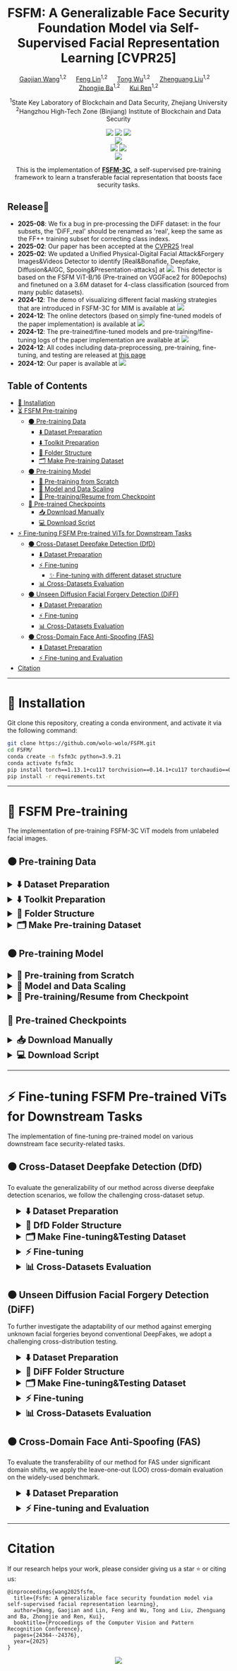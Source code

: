 <div align="center">

# FSFM: A Generalizable Face Security Foundation Model via Self-Supervised Facial Representation Learning [CVPR25]


[Gaojian Wang](https://scholar.google.com/citations?user=tpP4cFQAAAAJ&hl=zh-CN&oi=ao)<sup>1,2</sup> &emsp; [Feng Lin](https://flin.group/)<sup>1,2</sup> &emsp; [Tong Wu](https://github.com/Coco-T-T?tab=repositories)<sup>1,2</sup> &emsp;
[Zhenguang Liu](https://scholar.google.com/citations?user=OP2ySB8AAAAJ&hl=zh-CN&oi=ao)<sup>1,2</sup> &emsp; [Zhongjie Ba](https://scholar.google.com/citations?user=dO2kc6kAAAAJ&hl=zh-CN&oi=ao)<sup>1,2</sup> &emsp; [Kui Ren](https://scholar.google.com/citations?user=uuQA_rcAAAAJ&hl=zh-CN&oi=sra)<sup>1,2</sup>  


<sup>1</sup>State Key Laboratory of Blockchain and Data Security, Zhejiang University <br>
<sup>2</sup>Hangzhou High-Tech Zone (Binjiang) Institute of Blockchain and Data Security
</div>

<div align="center">
<a href='https://fsfm-3c.github.io/'><img src='https://img.shields.io/badge/Project-Page-blue'></a>
<a href='https://arxiv.org/abs/2412.12032'><img src='https://img.shields.io/badge/Paper-arXiv-red'></a>
<a href="./LICENSE"> <img src="https://img.shields.io/badge/license-CC%20BY--NC%204.0-97ca00?style=flat-square"> </a> 
</div>
<div align="center">
<a href='https://huggingface.co/Wolowolo/fsfm-3c'><img src='https://img.shields.io/badge/%F0%9F%A4%97%20Hugging%20Face-FSFM_3C Model-brown'></a>
</div>
<div align="center">
<a href='https://huggingface.co/spaces/Wolowolo/FSFM-3C_facial_masking_for_MIM'><img src='https://img.shields.io/badge/%F0%9F%A4%97%20Hugging%20Face-Facial_Masking-orange'></a>
<a href='https://huggingface.co/spaces/Wolowolo/FSFM-deepfake_diffusion_spoof_face_detection'><img src='https://img.shields.io/badge/%F0%9F%A4%97%20Hugging%20Face-Deepfake/AIGC/Spoof Face Detection-orange'></a>
</div>

<div align="center">
<img src='./assets/teaser.gif'>

This is the implementation of **[FSFM-3C](https://fsfm-3c.github.io/)**, a self-supervised pre-training framework to learn a transferable facial representation that boosts face security tasks.
</div>


## Release🎉 
*  **2025-08**: We fix a bug in pre-processing the DiFF dataset: in the four subsets, the 'DiFF_real' should be renamed as 'real', keep the same as the FF++ training subset for correcting class indexs.
*  **2025-02**: Our paper has been accepted at the [CVPR25](https://cvpr.thecvf.com/Conferences/2025/AcceptedPapers) !real
*  **2025-02**:  We updated a Unified Physical-Digital Facial Attack&Forgery Images&Videos Detector to identify [Real&Bonafide, Deepfake, Diffusion&AIGC, Spooing&Presentation-attacks] at <a href='https://huggingface.co/spaces/Wolowolo/FSFM-deepfake_diffusion_spoof_face_detection'><img src='https://img.shields.io/badge/%F0%9F%A4%97%20Hugging%20Face-Deepfake/AIGC/Spoof Face Detection-orange'></a>. This detector is based on the FSFM ViT-B/16 (Pre-trained on VGGFace2 for 800epochs) and finetuned on a 3.6M dataset for 4-class classification (sourced from many public datasets).
*  **2024-12**: The demo of visualizing different facial masking strategies that are introduced in FSFM-3C for MIM is available at <a href='https://huggingface.co/spaces/Wolowolo/FSFM-3C_facial_masking_for_MIM'><img src='https://img.shields.io/badge/%F0%9F%A4%97%20Hugging%20Face-Facial_Masking-orange'></a>
*  **2024-12**: The online detectors (based on simply fine-tuned models of the paper implementation) is available at <a href='https://huggingface.co/spaces/Wolowolo/FSFM-deepfake_diffusion_spoof_face_detection'><img src='https://img.shields.io/badge/%F0%9F%A4%97%20Hugging%20Face-Deepfake/AIGC/Spoof Face Detection-orange'></a>
*  **2024-12**: The pre-trained/fine-tuned models and pre-training/fine-tuning logs of the paper implementation are available at <a href='https://huggingface.co/Wolowolo/fsfm-3c'><img src='https://img.shields.io/badge/%F0%9F%A4%97%20Hugging%20Face-FSFM_3C Model-brown'></a>
*  **2024-12**: All codes including data-preprocessing, pre-training, fine-tuning, and testing are released at [this page](https://github.com/wolo-wolo/FSFM)
*  **2024-12**: Our paper is available at <a href='https://arxiv.org/abs/2412.12032'><img src='https://img.shields.io/badge/Paper-arXiv-red'></a>

## Table of Contents
  - [🔧 Installation](#installation)
  - [⏳ FSFM Pre-training](#fsfm-pretraining)
    - [⚫ Pre-training Data](#pre-training-data)
      - [⬇️ Dataset Preparation](#pt-dataset-preparation)
      - [⬇️ Toolkit Preparation](#toolkit-preparation)
      - [📁 Folder Structure](#folder-structure)
      - [🗂️ Make Pre-training Dataset](#make-pre-training-dataset)
    - [⚫ Pre-training Model](#pre-training-model)
      - [🔄 Pre-training from Scratch](#pre-training-from-scratch)
      - [🚀 Model and Data Scaling](#model-and-data-scaling)
      - [💾 Pre-training/Resume from Checkpoint](#resume-for-pretraining)
    - [🤗 Pre-trained Checkpoints](#pre-trained-model)
      - [📥 Download Manually](#download-manually)
      - [💻 Download Script](#download-script)
  - [⚡ Fine-tuning FSFM Pre-trained ViTs for Downstream Tasks](#fsfm-finetuning)
    - [⚫ Cross-Dataset Deepfake Detection (DfD)](#dfd)
      - [⬇️ Dataset Preparation](#dfd-dataset-preparation)
      - [⚡ Fine-tuning](#dfd-finetuning)
        - [✨ Fine-tuning with different dataset structure](#finetuning-different-dataset) 
      - [📊 Cross-Datasets Evaluation](#dfd-testing)
    - [⚫ Unseen Diffusion Facial Forgery Detection (DiFF)](#diff)
      - [⬇️ Dataset Preparation](#diff-dataset-preparation)
      - [⚡ Fine-tuning](#diff-finetuning)
      - [📊 Cross-Datasets Evaluation](#diff-testing)
    - [⚫ Cross-Domain Face Anti-Spoofing (FAS)](#fas)
      - [⬇️ Dataset Preparation](#fas-dataset-preparation)
      - [⚡ Fine-tuning and Evaluation](#fas-finetuning)
  - [Citation](#citing-fsfm-3c)

---


# 🔧 Installation 
<a id="installation"></a>
Git clone this repository, creating a conda environment, and activate it via the following command: 
```bash
git clone https://github.com/wolo-wolo/FSFM.git
cd FSFM/
conda create -n fsfm3c python=3.9.21
conda activate fsfm3c
pip install torch==1.13.1+cu117 torchvision==0.14.1+cu117 torchaudio==0.13.1 --extra-index-url https://download.pytorch.org/whl/cu117 # run this first. (our exp implementation)
pip install -r requirements.txt

```

---

#  🚀 FSFM Pre-training
<a id="fsfm-pretraining"></a>
The implementation of pre-training FSFM-3C ViT models from unlabeled facial images.

<a id="download-script"></a>

## ⚫ Pre-training Data 
<a id="pre-training-data"></a>

<details>
<a id="pt-dataset-preparation"></a>
<summary style="font-size: 20px; font-weight: bold;">⬇️ Dataset Preparation</summary>

>💡 FSFM can be readily pre-trained on various facial (images or videos) datasets and their combinations without annotations, 
learning a general facial representation that transcends specific domains or tasks. Thus, it can benefit from the 
larger scale and greater diversity of unlabeled faces widely available in the open world.

For paper implementation, we have pre-trained our model on the following datasets. Download these datasets optionally and refer to [Folder Structure](#folder-structure).
- [VGGFace2](https://github.com/ox-vgg/vgg_face2) _for main experiments (raw data: images)_  
- [FaceForensics++](https://github.com/ondyari/FaceForensics) _for our ablation studies (raw data: videos)_  
- [YoutubeFace](https://www.cs.tau.ac.il/~wolf/ytfaces/) _for data scaling testing (raw data: frames)_
</details>

<details>
<a id="toolkit-preparation"></a>
<summary style="font-size: 20px; font-weight: bold;">⬇️ Toolkit Preparation</summary>

We use **DLIB** for face detection and the **FACER** toolkit for face parsing. Download the **FACER** toolkits in advance.
- [FACER](https://github.com/FacePerceiver/facer)
```bash
cd /datasets/pretrain/preprocess/tools
git clone https://github.com/FacePerceiver/facer
```
</details>

<details>
<a id="folder-structure"></a>
<summary style="font-size: 20px; font-weight: bold;">📁 Folder Structure</summary>

> You can organize the Folder structure in `/datasets/pretrain/preprocess/config/default.py`

The following is the **default Folder Structure**. The paths in each directory are described in the comments. 
```bash
datasets/
├── data/
│   ├── VGG-Face2/    # VGGFace2
│   │   ├── train/    # download data
│   │   ├── test/    # download data
│   │   └── facial_images/    # facial images (train + test) (automatic creating by pretrain/preprocess/dataset_preprocess.py)
│   │
│   ├── FaceForensics/    # FF++
│   │   ├── dataset/    # download splits
│   │   │   └── splits/
│   │   │       ├── train.json
│   │   │       ├── val.json
│   │   │       └── test.json
│   │   ├── original_sequences/    # download data 
│   │   │   └── youtube/    # real faces (we use c23 version) for pre-training
│   │   │       └── c23/
│   │   ├── manipulated_sequences/    # download data, fake faces for deepfake detection, not used in pre-training
│   │   └── facial_images_split/    # facial images (automatic creating by pretrain/preprocess/dataset_preprocess.py)
│   │
│   └── YoutubeFace/    # YoutubeFace
│       ├── frame_images_DB/    # download data 
│       └── facial_images/    # facial images (automatic creating by pretrain/preprocess/dataset_preprocess.py)
│
├── pretrain/preprocess/
│   ├── config/
│   │   ├── __init__.py
│   │   └── default.py    # define folder structure
│   ├── tools/
│   │   ├── facer/    # download FACER toolkit to here
│   │   └── util.py    # Frame and Face Extraction functions
│   ├── dataset_preprocess.py    # for face extraction from images or videos
│   └── face_parse.py    # for face parsing to make pre-training data
│
└── pretrain_datasets/    # final pre-training data (automatic creating by face_parse.py)
    ├── FaceForensics_youtube/    # FF++_o data for pre-training
    ├── YoutubeFace/    # YoutubeFace (YTF) data for pre-training
    └── VGGFace2/    # VGGFace2 (VF2) data for pre-training
```
</details>

<details>
<a id="make-pre-training-dataset"></a>
<summary style="font-size: 20px; font-weight: bold;">🗂️ Make Pre-training Dataset</summary>
  
<details style="margin-left: 20px;">
<summary style="font-size: 18px; font-weight: bold;">1) 🦱 Face Extraction</summary>
    
We use **DLIB** for face detection with a 30% addition cropping size.  Run `/datasets/pretrain/preprocess_dlib/dataset_preprocess.py` to extract faces from images or videos:
```bash
cd /datasets/pretrain/
python dataset_preprocess.py --dataset [VF2, FF++_o, YTF]
```
The facial images from each dataset:
- **VF2** : ~300W facial images, **VGGFace2**, including the full train and test subsets
- **YTF** : ~60W facial images, **YouTubeFace**, including 3,425 videos from YouTube, already broken to frames
- **FF++_o** : ~10W facial images for 128_frames per video, ~43W for all_frames per video, from the **original YouTube subset** of **FaceForensics++ (FF++) c23 (HQ)** version, 
includes 720 training and 140 validation videos
_(~10W serves for our some ablations due to limited computational resources)_ 
  > You can specific the `FF_compression` and `FF_num_frames ` in `/datasets/pretrain/preprocess/config/default.py`,
  > as an example for preprocessing facial video dataset.

</details>
  
<details style="margin-left: 20px;">
<summary style="font-size: 18px; font-weight: bold;">2) 🧑‍ Face Parsing</summary>

We use the **FACER** toolkit for face parsing.
Cropped faces are resized to 224×224, and parsing maps are saved as .npy files, enabling efficient facial masking during pre-training. 
Run `/datasets/pretrain/preprocess_dlib/face_parse.py` for processing:
```bash
python face_parse.py --dataset [FF++_o, YTF, VF2] 
# or CUDA_VISIBLE_DEVICES=0 python face_parse.py --dataset [FF++_o, YTF, VF2]
```
The resulting `/datasets/pretrain_datasets/` folder structure should finally be:
```
pretrain_datasets/                           
└── specific_dataset
   ├── images (3*224*224 .png)
   ├── parsing_maps (1*224*224 .npy)
   └── vis_parsing_maps (optional for visualization)
```
</details>
</details>

## ⚫ Pre-training Model
<a id="pre-training-model"></a>

<details>
<a id="pre-training-from-scratch"></a>
<summary style="font-size: 20px; font-weight: bold;">🔄 Pre-training from Scratch</summary>

`cd ./fsfm-3c/pretrain/` and run the script `main_pretrain.py` to pre-train the model.

```bash
CUDA_VISIBLE_DEVICES=0,1,2,3 OMP_NUM_THREADS=1 python -m torch.distributed.launch --node_rank=0 --nproc_per_node=4 main_pretrain.py \
    --batch_size 256 \
    --accum_iter 4 \
    --epochs 400 \
    --model fsfm_vit_base_patch16 \
    --input_size 224 \
    --mask_ratio 0.75 \
    --norm_pix_loss \
    --weight_sfr 0.007 \
    --weight_cl 0.1 \
    --cl_loss SimSiam \
    --weight_decay 0.05 \
    --blr 1.5e-4 \
    --warmup_epochs 40 \
    --pretrain_data_path ../../datasets/pretrain_datasets/'{VGG-Face2, YoutubeFace, FaceForensics_youtube/128_frames/c23}'  \
    --output_dir 'path to save pretrained model ckpt and logs}' # default to: /fsfm-3c/pretrain/checkpoint/$USR/experiments_pretrain/$PID$
```

- We use `--accum_iter` to maintain the effective batch size, which is 256 `batch_size` (per gpu) * 1 `nodes` * 4 (gpus per node) * 4 `accum_iter` = 4096.
- `blr` is the base learning rate. The actual `lr` is computed by the [linear scaling rule](https://arxiv.org/abs/1706.02677): `lr` = `blr` * effective batch size / 256.
- Here we use `--norm_pix_loss` as the target for better representation learning. To train a baseline model (e.g., for visualization), use pixel-based construction and turn off `--norm_pix_loss`.
- In `--output_dir`, we save the weights of online network and target network separately to `checkpoint-$epoch$.pth` (**for downstream tasks**) and `checkpoint-te-$epoch$.pth` (for resume pre-training),
and also save the weights with min pre-training loss to `checkpoint-min_pretrain_loss.pth` and `checkpoint-te-min_pretrain_loss.pth`, respectively.
</details>


<details>
<a id="model-and-data-scaling"></a>
<summary style="font-size: 20px; font-weight: bold;">🚀 Model and Data Scaling</summary>

- **Model Scaling.** To pre-train ViT-Small, ViT-Base, ViT-Large, or ViT-Huge, set `--model` to one of:
    ```
    --model [fsfm_vit_small_patch16, fsfm_vit_base_patch16, fsfm_vit_large_patch16, fsfm_vit_huge_patch14 (with --patch_size 14)]
    ```

- **Data Scaling.** 
  - FSFM can be readily pre-trained on various facial image/video datasets (requires real faces only), you can follow [⚫Pre-training Data](#pre-training-data) for preparation. 
  - To pre-train the model on arbitrary combinations of various datasets, just add `--pretrain_data_path` like:
    ```bash
    CUDA_VISIBLE_DEVICES=0,1,2,3 OMP_NUM_THREADS=1 python -m torch.distributed.launch --node_rank=0 --nproc_per_node=4 main_pretrain.py \
        -- (Omit other params...)
        --pretrain_data_path ../../datasets/pretrain_datasets/VGG-Face2 \
        --pretrain_data_path ../../datasets/pretrain_datasets/YoutubeFace \
        --pretrain_data_path ../../datasets/pretrain_datasets/FaceForensics_youtube/128_frames/c23
    ```
</details>

<details>
<a id="resume-for-pretraining"></a>
<summary style="font-size: 20px; font-weight: bold;">💾  Pre-training/Resume from Checkpoint</summary>

- To continue pre-training from pre-trained/model checkpoints:

    ```bash
    CUDA_VISIBLE_DEVICES=0,1,2,3 OMP_NUM_THREADS=1 python -m torch.distributed.launch --node_rank=0 --nproc_per_node=4 main_pretrain.py \
        -- (Omit other params...)
        --resume 'path_to_model_ckpt/checkpoint-$epoch$.pth' \
        --resume_target_network 'path_to_model_ckpt/checkpoint-te-$epoch$.pth' \
    ```
</details>

<a id="pretrained-checkpoints"></a>

## 🤗 Pre-trained Checkpoints
<a id="pre-trained-model"></a>

<details>
<a id="download-manually"></a>
<summary style="font-size: 20px; font-weight: bold;">📥 Download Manually</summary>

We provide the model weights on the <a href='https://huggingface.co/Wolowolo/fsfm-3c'><img src='https://img.shields.io/badge/%F0%9F%A4%97%20Hugging%20Face-FSFM_3C Model-brown'></a>
 and will continuously update them, which can be downloaded from the following links (default placed in `./fsfm-3c/pretrain/checkpoint/pretrained_models/`):

|  Backbone  | Pre-trained data | Epochs |                                                   Online Network 🤗                                                    |                                                      Target Network 🤗                                                       |                                                                                                     Logs 🤗                                                                                                     |                                                            Normalize 🤗                                                            |
|:----------:|:----------------:|:------:|:----------------------------------------------------------------------------------------------------------------------:|:----------------------------------------------------------------------------------------------------------------------------:|:---------------------------------------------------------------------------------------------------------------------------------------------------------------------------------------------------------------:|:----------------------------------------------------------------------------------------------------------------------------------:|
|  ViT-B/16  |   VGG-Face2(~)   |  400   | [checkpoint-400.pth](https://huggingface.co/Wolowolo/fsfm-3c/blob/main/pretrained_models/VF2_ViT-B/checkpoint-400.pth) | [checkpoint-te-400.pth](https://huggingface.co/Wolowolo/fsfm-3c/blob/main/pretrained_models/VF2_ViT-B/checkpoint-te-400.pth) | [log.txt](https://huggingface.co/Wolowolo/fsfm-3c/blob/main/pretrained_models/VF2_ViT-B/log.txt)&[log_detail.txt](https://huggingface.co/Wolowolo/fsfm-3c/blob/main/pretrained_models/VF2_ViT-B/log_detail.txt) | [pretrain_ds_mean_std.txt](https://huggingface.co/Wolowolo/fsfm-3c/blob/main/pretrained_models/VF2_ViT-B/pretrain_ds_mean_std.txt) |
|coming soon | 


> - For Downstream Tasks:
load the ViT weights from the Online Network and apply normalization from Normalize (instead of ImageNet's mean&std).
> - Resuming Weights for Continued Pre-training:
additionally, download the Target Network and refer to [Pre-training/Resume from Checkpoint](#resume-for-pretraining)
> - 💡 Further Improvements:
You can pre-train for more epochs, adopt smaller or larger ViTs, use more unlabeled real faces, and resize face images to a larger size. Due to computational limitations, we will also continue to update models.
</details>

<details>
<a id="download-script"></a>
<summary style="font-size: 20px; font-weight: bold;">💻 Download Script</summary>

The models can be downloaded from huggingface_hub `python /fsfm-3c/pretrain/download_pretrained_weitghts.py`:
```python
from huggingface_hub import hf_hub_download

hf_hub_download(repo_id="Wolowolo/fsfm-3c", filename="pretrained_models/VF2_ViT-B/checkpoint-400.pth", local_dir="./pretrain/checkpoint/VF2_ViT-B", local_dir_use_symlinks=False)
hf_hub_download(repo_id="Wolowolo/fsfm-3c", filename="pretrained_models/VF2_ViT-B/checkpoint-te-400.pth", local_dir="./pretrain/checkpoint/VF2_ViT-B", local_dir_use_symlinks=False)
hf_hub_download(repo_id="Wolowolo/fsfm-3c", filename="pretrained_models/VF2_ViT-B/pretrain_ds_mean_std.txt", local_dir="./pretrain/checkpoint/VF2_ViT-B", local_dir_use_symlinks=False)
```

</details>

---

#  ⚡ Fine-tuning FSFM Pre-trained ViTs for Downstream Tasks
<a id="fsfm-finetuning"></a>
The implementation of fine-tuning pre-trained model on various downstream face security-related tasks.


## ⚫ Cross-Dataset Deepfake Detection (DfD)
<a id="dfd"></a>

To evaluate the generalizability of our method across diverse deepfake detection scenarios, we follow the challenging 
cross-dataset setup. 

<details style="margin-left: 20px;">
<a id="dfd-dataset-preparation"></a>
<summary style="font-size: 20px; font-weight: bold;">⬇️ Dataset Preparation</summary>

For paper implementation, we fine-tune one detector on the FaceForensics++ (FF++, c23/HQ version) 
dataset and test it on unseen datasets: CelebDF-v2 (CDFv2), Deepfake Detection Challenge (DFDC), 
Deepfake Detection Challenge preview (DFDCp), and Wild Deepfake(WDF). 
Download these datasets and refer to [DfD Folder Structure](#dfd-folder-structure).
- [FaceForensics++](https://github.com/ondyari/FaceForensics)
- [Celeb-DF (v1 & v2)](https://github.com/yuezunli/celeb-deepfakeforensics)
- [DeepFake Detection Challenge (Full & Preview)](https://ai.meta.com/datasets/dfdc/)
- [Deepfake in the Wild / Wild Deepfake](https://github.com/OpenTAI/wild-deepfake)
</details>

<details style="margin-left: 20px;">
<a id="dfd-folder-structure"></a>
<summary style="font-size: 20px; font-weight: bold;">📁 DfD Folder Structure</summary>

> You can organize the Folder structure in `/datasets/finetune/preprocess/config/default.py`

The following is the **default Folder Structure** for deepfake detection. The paths in each directory are described in the comments. 
```bash
datasets/
├── data/
│   ├── Celeb-DF-v2/   # Celeb-DF (v2)
│   │   ├── Celeb-real/    # download data
│   │   ├── YouTube-real/    # download data
│   │   ├── Celeb-synthesis/    # download data 
│   │   └── List_of_testing_videos.txt    # download data
│   │
│   ├── DFDC/   # DeepFake Detection Challenge (Full)
│   │   └── test/   # download data
│   │       ├── ori_videos/   
│   │       ├── labels.csv
│   │       └── metadata.json
│   │
│   ├── DFDCP/   # DeepFake Detection Challenge (Preview)
│   │   ├── original_videos/    # download data
│   │   ├── method_A/    # download data
│   │   ├── method_B/    # download data
│   │   └── dataset.json   # download data
│   │
│   ├── deepfake_in_the_wild/   # DeepFake Detection Challenge (Preview)
│   │   ├── real_test/    # download data
│   │   └── fake_test/    # download data
│   │
│   └── FaceForensics/    # FF++
│       ├── dataset/    # download splits
│       │   └── splits/
│       │       ├── train.json
│       │       ├── val.json
│       │       └── test.json
│       ├── original_sequences/    # download data 
│       │   ├── youtube/    # videos of real faces in FF++
│       │   │   └── c23/
│       │   └── actors/
│       │       └── raw/    # videos of real faces in DFD (DeepFakeDetection) datasets
│       ├── manipulated_sequences/    # download data, videos of fake faces in FF++
│       │   ├── DeepFakes/
│       │   │   └── c23/
│       │   ├── Face2Face/
│       │   │   └── c23/
│       │   ├── FaceSwap/
│       │   │   └── c23/
│       │   ├── NeuralTextures/
│       │   │   └── c23/
│       │   └── DeepFakeDetection/    # videos of fake faces in DFD (DeepFakeDetection) datasets
│       │   │   └── raw/
│       └── facial_images_split/    # facial images (automatic creating by finetune/preprocess/dataset_preprocess.py)
│    
├── finetune/preprocess/
│   ├── config/
│   │   ├── __init__.py
│   │   └── default.py    # define folder structure
│   ├── tools/
│   │   └── util.py     # Frame and Face Extraction functions
│   └── dataset_preprocess.py    # to construct fine-tuning data (including train/val/test/) for DfD and DiFF tasks
│ 
└── finetune_datasets/    # final fine-tuning data (automatic creating by dataset_preprocess.py)
    └── deepfakes_detection/  #  data for DfD fine-tuning (automatic creating by finetune/preprocess/dataset_preprocess.py)
        ├── Celeb-DF-v2/           
        ├── deepfake_in_the_wild/
        ├── DFDC/
        ├── DFDCP/
        └── FaceForensics/ 
```
</details>

<details style="margin-left: 20px;">
<summary style="font-size: 20px; font-weight: bold;">🗂️ Make Fine-tuning&Testing Dataset</summary>

We use DLIB for face detection with a 30% addition cropping size. Run `/datasets/finetune/preprocess/dataset_preprocess.py` to make train/val/test datasets 
for our downstream deepfakes detection task.

```bash
cd /datasets/finetune/preprocess

python dataset_preprocess.py --dataset FF++_all    # extracting faces from videos and making FF++ train/val/ sets 
# This would yield DS_FF++_all_cls/ dataset for our DfD model fine-tuning, placed in following folder:
# finetune_datasets/
# └── deepfakes_detection/                           
#     └── FaceForensics
#         └── $num$_frames/    # default $num$ is 32
#             └── DS_FF++_all_cls/
#                 └── $compression$/    # default $compression$ is c23 (there are three version in FF++/DFD: raw/c40/c23)
#                     ├── train/
#                     ├── val/
#                     └── test/ 

python dataset_preprocess.py --dataset [CelebDFv2, DFDC, DFDC_P, WildDeepfake, CelebDF, DFD]   # extracting faces and making test sets
# This would yield testing set for our cross-dataset DfD evaluation. placed in following folder:
# finetune_datasets/
# └── deepfakes_detection/                           
#     ├── [Celeb-DF-v2/DFDC/DFDCP]    # only facial images of test set 
#     │   └── $num$_frames/    # default $num$ is 32
#     │       └── test/
#     │    
#     └── deepfake_in_the_wild    # already provides facial images, use its test set directly
#         └── test/

# construct the FF++_DeepFakes(c23) subset for our another <unseen DiFF (Diffusion face forgery detection) task> or optional <cross-manipulation exps in FF++>.
python dataset_preprocess.py --dataset FF++_each    # extracting faces from videos and making FF++ train/val/ sets for four manipulations
# This would yield DS_FF++_each_cls/ dataset (we only use its DeepFakes subset for our DiFF task), placed in the following folder:
# finetune_datasets/
# └── deepfakes_detection/                           
#     └── FaceForensics
#         └── $num$_frames/    # default $num$ is 32
#             └── DS_FF++_each_cls/
#                 └── $compression$/    # default $compression$ is c23 (there are three version in FF++/DFD: raw/c40/c23)
#                     ├── DeepFakes/  ── train/val/test/ 
#                     ├── Face2Face/ ── train/val/test/ 
#                     ├── FaceSwap/ ── train/val/test/ 
#                     └── NeuralTextures/ ── train/val/test/ 
```

> - Pre-processing settings (num of extracting frames, compression version, etc) are specified in `/datasets/finetune/preprocess/config/default.py`. 
> - You can include other datasets by following `/datasets/finetune/preprocess/dataset_preprocess.py` and `datasets/finetune/preprocess/config/default.py`
</details>

<details style="margin-left: 20px;">
<a id="dfd-finetuning"></a>
<summary style="font-size: 20px; font-weight: bold;">⚡ Fine-tuning</summary>

`cd ./fsfm-3c/finuetune/cross_dataset_DfD/` and run the script `main_finetune_DfD.py` to fine-tune the model:
```bash
CUDA_VISIBLE_DEVICES=0,1 OMP_NUM_THREADS=1 python -m torch.distributed.launch --node_rank=0 --nproc_per_node=2 main_finetune_DfD.py \
    --accum_iter 1 \
    --apply_simple_augment \
    --batch_size 32 \
    --nb_classes 2 \
    --model vit_base_patch16 \
    --epochs 10 \
    --blr 2.5e-4 \
    --layer_decay 0.65 \
    --weight_decay 0.05 \
    --drop_path 0.1 \
    --reprob 0.25 \
    --mixup 0.8 \
    --cutmix 1.0 \
    --dist_eval \
    --finetune 'path to pre-trained model ckpt $model pre-trained on VF2$' \
    --finetune_data_path 'data path for fine-tuning $path to FF++_c23$' \
    --output_dir 'path to save finetuned model ckpt and logs'  # default to ./checkpoint/$USR/experiments_finetune/$PID$
```
> 
> 📜Paper Implementation: the [$🖲️script$](https://huggingface.co/Wolowolo/fsfm-3c/blob/main/finetuned_models/FF%2B%2B_c23_32frames/README.md) for fine-tuning, 
> fine-tuned checkpoint, and logs are available at [🤗here](https://huggingface.co/Wolowolo/fsfm-3c/tree/main/finetuned_models/FF%2B%2B_c23_32frames) \
> 🧩 Most settings adhere to the [MAE](https://github.com/facebookresearch/mae/blob/main/FINETUNE.md) finetuning recipe. 
> Except for adapting from ImageNet to the DfD task, we did not make much effort to adjust the hyper-parameters.
- `--finetune`: ckpt of (FSFM) pre-trained ViT models. Get our pre-trained checkpoints from [Pre-trained Checkpoints](#pretrained-checkpoints) or download [🤗here](https://huggingface.co/Wolowolo/fsfm-3c/tree/main/pretrained_models/VF2_ViT-B)
- Here the effective batch size is 32 `batch_size` (per gpu) * 1 `nodes` * 2 (gpus per node)  = 64.
- `blr` is the base learning rate. The actual `lr` is computed by the [linear scaling rule](https://arxiv.org/abs/1706.02677): `lr` = `blr` * effective batch size / 256.
- The DfD fine-tuning hyper-parameters slightly differ from the default MAE baseline for ImageNet classification.
- Fine-tuning/Training time is ~1h for 10 epochs in 2 A6000 GPUs. (~6250MiB Memory-Usage per GPU)

<details style="margin-left: 20px;">
<a id="finetuning-different-dataset"></a>
<summary style="font-size: 20px; font-weight: bold;">✨ Fine-tuning with different dataset structure</summary>

- `--finetune_data_path` folder structure should be:
     ```
    --finetune_data_path/ \
      ├── train/ \
      │   ├── class-1/ (e.g., real) \
      │   └── class-2/ (e.g., fake) \
      └── val/ \
          ├── class-1/ (e.g., real) \
          └── class-2/ (e.g., fake) \
     ```
  To fine-tune/train the model on arbitrary combinations of various datasets, just add `--finetune_data_path` like:
  ```bash
      CUDA_VISIBLE_DEVICES=0,1 OMP_NUM_THREADS=1 python -m torch.distributed.launch --node_rank=0 --nproc_per_node=2 main_finetune_DfD.py \
      -- (Omit other params...)
      --finetune_data_path ../../datasets/finetune_datasets/finetune_data_path_1 \
      --finetune_data_path ../../datasets/finetune_datasets/finetune_data_path_2 \
      --finetune_data_path ../../datasets/finetune_datasets/finetune_data_path_3
  ```
  
- To create dataloader from the **label-split file** like (`train.txt, val.txt`), **replace** `--finetune_data_path` with the following args:
     ```bash
      CUDA_VISIBLE_DEVICES=0,1 OMP_NUM_THREADS=1 python -m torch.distributed.launch --node_rank=0 --nproc_per_node=2 main_finetune_DfD.py \
          --(Omit other params...)
          --finetune_data_path [] \    # do not provide this arg !!！
          --train_split {train.txt} \    # path to the train label file
          --val_split {val.txt} \    # path to the val label file
          --dataset_abs_path abs_path or do not provide this arg \    # see below
          --delimiter_in_spilt ' ' \    # see below
     ```
    - where `--train_split/--val_split` provides `image_path label` pairs.
    - `--dataset_abs_path` : If the `--train_split/--val_split` provides the relative path to the image, this is the prefix path to form the full path; 
    If the splits already provide the absolute path, do not provide this arg.
    - `--delimiter_in_spilt` : The delimiter used to split the image_path and label in the `--train_split/--val_split`, 
     set `' '` for `image_path label`; set  `','` for `image_path,label`; set  `', '` for `image_path, label`. 
    
</details>

</details>

<details style="margin-left: 20px;">
<a id="dfd-testing"></a>
<summary style="font-size: 20px; font-weight: bold;">📊 Cross-Datasets Evaluation</summary>

`cd ./fsfm-3c/finuetune/cross_dataset_DfD/` and run the script `main_test_DfD.py` to calculate testing results:
```bash
CUDA_VISIBLE_DEVICES=0 OMP_NUM_THREADS=1 python -m torch.distributed.launch --nproc_per_node=1 main_test_DfD.py \
    --eval \
    --apply_simple_augment \
    --model vit_base_patch16 \
    --nb_classes 2 \
    --batch_size 320 \
    --resume 'path to fine-tuned model ckpt $model fine-tuned on FF++_c23$' \
    --output_dir 'path to save test results' # default to ./checkpoint/$USR/experiments_test/from_{FT_folder_name}/$PID$
```
> 📜Paper Implementation: the [$🖲️script$](https://huggingface.co/Wolowolo/fsfm-3c/blob/main/finetuned_models/FF%2B%2B_c23_32frames/experiments_test/README.md) 
> and [🖲️test_results](https://huggingface.co/Wolowolo/fsfm-3c/blob/main/finetuned_models/FF%2B%2B_c23_32frames/experiments_test/test_results.txt) 
> for testing cross-dataset DfD.
- The path to all test sets is placed in the `main_test_DfD.py`, modify it freely and follow the folder structure 
(provide the parent path of `test` sub-folder to dict variance `$cross_dataset_test_path$`).

- To create a test dataloader from the labels file, append the following args:
  ```bash
  CUDA_VISIBLE_DEVICES=0 OMP_NUM_THREADS=1 python -m torch.distributed.launch --nproc_per_node=1 main_test_DfD.py \
        --(Omit other params...)
        --test_split 'test.txt' \
        --dataset_abs_path 'absolute path to test data'
  ```
</details>


## ⚫ Unseen Diffusion Facial Forgery Detection (DiFF)
<a id="diff"></a>
To further investigate the adaptability of our method against emerging unknown facial forgeries beyond conventional DeepFakes, 
we adopt a challenging cross-distribution testing. 

<details style="margin-left: 20px;">
<a id="diff-dataset-preparation"></a>
<summary style="font-size: 20px; font-weight: bold;">⬇️ Dataset Preparation</summary>

We train only on the FF++_DeepFakes(c23) subset and test on the DiFF datasets. 
The DiFF contains high-quality face images synthesized by SOTA diffusion models across four sub-sets: 
T2I (Text-to-Image), I2I (Image-to-Image), FS (Face Swapping), and FE (Face Editing). 
This evaluation is more challenging than typical DfD, as both the unseen manipulations and generative models 
are significantly different. Download these datasets and refer to [DiFF Folder Structure](#diff-folder-structure).

- [FaceForensics++](https://github.com/ondyari/FaceForensics) (Deepfakes and original subsets for training/fine-tuning)
- [DiFF](https://github.com/xaCheng1996/DiFF) (val/test data of all four subsets)
</details>

<details style="margin-left: 20px;">
<a id="diff-folder-structure"></a>
<summary style="font-size: 20px; font-weight: bold;">📁 DiFF Folder Structure</summary>

The following is the **default Folder Structure** for unseen DiFF detection. The paths in each directory are described in the comments. 
```bash
datasets/
├── data/
│   ├── DiFF/
│   │   ├── DiFF_real/    # download data
│   │   │   ├── train/
│   │   │   ├── val/
│   │   │   └── test/
│   │   ├── val/    # download data (fake)
│   │   │   ├── FE
│   │   │   ├── FS
│   │   │   ├── I2I
│   │   │   └── T2I
│   │   └── test/    # download data (fake)
│   │       ├── FE
│   │       ├── FS
│   │       ├── I2I
│   │       └── T2I
│   │
│   └── FaceForensics/    # FF++
│       ├── dataset/    # download splits
│       │   └── splits/
│       │       ├── train.json
│       │       ├── val.json
│       │       └── test.json
│       ├── original_sequences/    # download data 
│       │   └── youtube/    # videos of real faces in FF++ 
│       │      └── c23/
│       ├── manipulated_sequences/    # download data, videos of fake faces in FF++
│       │   └── DeepFakes/
│       │       └── c23/
│       └── facial_images_split/    # facial images (automatic creating by finetune/preprocess/dataset_preprocess.py)
│    
├── finetune/preprocess/
│   ├── config/
│   │   ├── __init__.py
│   │   └── default.py    # define folder structure
│   ├── tools/
│   │   └── util.py     # Frame and Face Extraction functions
│   └── dataset_preprocess.py    # to construct fine-tuning data (including train/val/test/) for DfD and DiFF tasks
│ 
└── finetune_datasets/    # final fine-tuning data 
    ├── deepfakes_detection/  
    │   └── FaceForensics/   # training data for DiFF (automatic creating by finetune/preprocess/dataset_preprocess.py)
    │                
    └── diffusion_facial_forgery_detection
        └── DiFF/    # val/testing data for DiFF (automatic creating by finetune/preprocess/dataset_preprocess.py)
```
> You can organize the Folder structure in `/datasets/finetune/preprocess/config/default.py`
</details>

<details style="margin-left: 20px;">
<summary style="font-size: 20px; font-weight: bold;">🗂️ Make Fine-tuning&Testing Dataset</summary>

We use DLIB for face detection with a 30% addition cropping size. Run `/datasets/finetune/preprocess/dataset_preprocess.py` to make train/val/test datasets 
for our downstream unseen diffusion facial forgery detection task.

```bash
cd /datasets/finetune/preprocess
python dataset_preprocess.py --dataset FF++_each    # extracting faces from videos and making FF++ train/val/ sets for four manipulations
# This would yield DS_FF++_each_cls/ dataset (we only use its DeepFakes subset for DiFF task), placed in the following folder:
# finetune_datasets/
# └── deepfakes_detection/                           
#     └── FaceForensics
#         └── $num$_frames/    # default $num$ is 32
#             └── DS_FF++_each_cls/
#                 └── $compression$/    # default $compression$ is c23 (there are three version in FF++/DFD: raw/c40/c23)
#                     ├── DeepFakes/    
#                     │   ├── train/    # for fine-tuning/training 
#                     │   ├── val/
#                     │   └── test/
#                     ├── Face2Face/ 
#                     ├── FaceSwap/
#                     └── NeuralTextures/

python dataset_preprocess.py --dataset DiFF    # extracting faces from DiFF val/test/ sets for four subsets
# This would yield four val/test subsets for our unseen DiFF evaluations, placed in the following folder:
# finetune_datasets/
# └── diffusion_facial_forgery_detection/                           
#     └── DiFF
#         ├── val_subsets/
#         │   ├── FE/  ── val/ ── [real/, fake/]
#         │   ├── FS/  ── val/ ── [real/, fake/]
#         │   ├── I2I/ ── val/ ── [real/, fake/]
#         │   └── T2I/ ── val/ ── [real/, fake/]
#         │  
#         └── test_subsets/
#             ├── FE/  ── test/ ── [real/, fake/]
#             ├── FS/  ── test/ ── [real/, fake/]
#             ├── I2I/ ── test/ ── [real/, fake/]
#             └── T2I/ ── test/ ── [real/, fake/]
```
- 
</details>

<details style="margin-left: 20px;">
<a id="diff-finetuning"></a>
<summary style="font-size: 20px; font-weight: bold;">⚡ Fine-tuning</summary>

`cd ./fsfm-3c/finuetune/cross_dataset_unseen_DiFF/` and run the script `main_finetune_DiFF.py` to fine-tune the model:
```bash
CUDA_VISIBLE_DEVICES=0 OMP_NUM_THREADS=1 python -m torch.distributed.launch --node_rank=0 --nproc_per_node=1 main_finetune_DiFF.py \
    --accum_iter 1 \
    --normalize_from_IMN \
    --apply_simple_augment \
    --batch_size 256 \
    --nb_classes 2 \
    --model vit_base_patch16 \
    --epochs 50 \
    --blr 5e-4 \
    --layer_decay 0.65 \
    --weight_decay 0.05 \
    --drop_path 0.1 \
    --reprob 0.25 \
    --mixup 0.8 \
    --cutmix 1.0 \
    --dist_eval \
    --finetune 'path to pre-trained model ckpt $model pre-trained on FF++_o_c23$' \
    --data_path 'data path for fine-tuning $path to FF++_DF_c23$' \
    --val_data_path 'data path for fine-tuning $path to DiFF_val_subsets$' \
    --output_dir 'path to save finetuned model ckpt and logs' # default to ./checkpoint/$USR/experiments_finetune/$PID$
```
> 📜Paper Implementation: the [$🖲️script$](https://huggingface.co/Wolowolo/fsfm-3c/blob/main/finetuned_models/FF%2B%2B_DF_c23_32frames/README.md) for fine-tuning, 
> fine-tuned checkpoints, and logs are available at [🤗here](https://huggingface.co/Wolowolo/fsfm-3c/tree/main/finetuned_models/FF%2B%2B_DF_c23_32frames). \
> 🧩 Most codes in `/fsfm-3c/finuetune/cross_dataset_unseen_DiFF/` are inherited from `cross_dataset_DfD/` and tailored for this specific DiFF evaluation.  \
> ✨ We recommend building on the `cross_dataset_DfD/` to expand your works.   
- `--finetune`: ckpt of (FSFM) pre-trained ViT models. Get our pre-trained checkpoints from [🤗here](https://huggingface.co/Wolowolo/fsfm-3c/tree/main/pretrained_models/FF%2B%2B_o_c23_ViT-B),
which was only pre-trained on FF++_o (c23, all_frames from train/val split), follow our statement.
</details>

<details style="margin-left: 20px;">
<a id="diff-testng"></a>
<summary style="font-size: 20px; font-weight: bold;">📊 Cross-Datasets Evaluation</summary>

`cd ./fsfm-3c/finuetune/cross_dataset_unseen_DiFF/` and run the script `main_test_DiFF.py` to calculate testing results:
```bash
CUDA_VISIBLE_DEVICES=0 OMP_NUM_THREADS=2 python -m torch.distributed.launch --nproc_per_node=1 main_test_DiFF.py \
    --normalize_from_IMN \
    --apply_simple_augment \
    --eval \
    --model vit_base_patch16 \
    --nb_classes 2 \
    --batch_size 320 \
    --resume 'path to fine-tuned model ckpt $model fine-tuned on FF++_DF_c23$' \
    --output_dir 'path to save test results' # default to ./checkpoint/$USR/experiments_test/from_{FT_folder_name}/$PID$
```
> 📜Paper Implementation: the [$🖲️script$](https://huggingface.co/Wolowolo/fsfm-3c/blob/main/finetuned_models/FF%2B%2B_DF_c23_32frames/experiments_test/README.md) 
> and [🖲️test_results](https://huggingface.co/Wolowolo/fsfm-3c/blob/main/finetuned_models/FF%2B%2B_DF_c23_32frames/experiments_test/test_results.txt) 
> for testing cross-dataset DiFF.
</details>


## ⚫ Cross-Domain Face Anti-Spoofing (FAS)
<a id="fas"></a>
To evaluate the transferability of our method for FAS under significant domain shifts, we apply the leave-one-out (LOO) cross-domain evaluation on the widely-used benchmark.

<details style="margin-left: 20px;">
<a id="fas-dataset-preparation"></a>
<summary style="font-size: 20px; font-weight: bold;">⬇️ Dataset Preparation</summary>

For downstream 0-shot cross-domain FAS task, we directly follow Protocol 1 (MCIO) 
in [few_shot_fas](https://github.com/hhsinping/few_shot_fas) to prepare and preprocess data.
- Put the prepared datasets `data/` to our **default Folder Structure**, as follows:
  ```bash
  datasets/
  └── finetune_datasets/    # final fine-tuning data 
      └── face_anti_spoofing/  
         └── data/     # the prepared datasets from few_shot_fas 
              ├── MCIO/   # we use this set(Protocol 1)
              │   ├── frame/
              │   │   ├── casia/
              │   │   │    ├── train/ ── [real/, fake/]
              │   │   │    └── test/  ── [real/, fake/]
              │   │   ├── celeb/
              │   │   │    ├── train/ ── [real/, fake/]
              │   │   │    └── test/  ── [real/, fake/]
              │   │   ├── msu/
              │   │   │    ├── train/ ── [real/, fake/]
              │   │   │    └── test/  ── [real/, fake/]
              │   │   ├── oulu/
              │   │   │    ├── train/ ── [real/, fake/]
              │   │   │    └── test/  ── [real/, fake/]
              │   │   └── replay/
              │   │        ├── train/ ── [real/, fake/]
              │   │        └── test/  ── [real/, fake/]
              │   └── txt/
              │       └── [casia_fake_shot.txt, casia_fake_test.txt, ...]
              │
              └── WCS/
  ```
</details>

<details style="margin-left: 20px;">
<a id="fas-finetuning"></a>
<summary style="font-size: 20px; font-weight: bold;">⚡ Fine-tuning and Evaluation</summary>

`cd ./fsfm-3c/finuetune/cross_domain_FAS/` and run the script `train_vit.py` to fine-tune and evaluate the model:
```bash
python train_vit.py \
    --pt_model 'path to pre-trained model ckpt $model pre-trained on VF2$' \
    --op_dir 'path to save finetuned model ckpt and logs'  \
    --report_logger_path 'path to save performance.csv of evaluation' \
    --config M  # choose from [M, C, I, O] for Protocol 1 
```
> 📜Paper Implementation: the [$🖲️script$](https://huggingface.co/Wolowolo/fsfm-3c/blob/main/finetuned_models/MCIO_protocol/README.md) for fine-tuning, 
> fine-tuned checkpoint, logs，and evaluations are available at [🤗here](https://huggingface.co/Wolowolo/fsfm-3c/tree/main/finetuned_models/MCIO_protocol) \
> 🧩 Code for this downstream task is built on the [few_shot_fas](https://github.com/hhsinping/few_shot_fas), you could try more experiments on other protocols or scenarios freely.
- `--finetune`: ckpt of (FSFM) pre-trained ViT models. Get our pre-trained checkpoints from [Pre-trained Checkpoints](#pretrained-checkpoints) or download [🤗here](https://huggingface.co/Wolowolo/fsfm-3c/tree/main/pretrained_models/VF2_ViT-B)
- The data and label path is specified in the `sample_frames` function of `cross_domain_FAS/utils/utils.py`
</details>

---

# Citation
<a id="citation"></a>

If our research helps your work, please consider giving us a star ⭐ or citing us:
```
@inproceedings{wang2025fsfm,
  title={Fsfm: A generalizable face security foundation model via self-supervised facial representation learning},
  author={Wang, Gaojian and Lin, Feng and Wu, Tong and Liu, Zhenguang and Ba, Zhongjie and Ren, Kui},
  booktitle={Proceedings of the Computer Vision and Pattern Recognition Conference},
  pages={24364--24376},
  year={2025}
}
```
<div align="center">
  <a href="https://mapmyvisitors.com/web/1bxvn" title="Visit tracker">
    <img src="https://mapmyvisitors.com/map.png?cl=ffffff&w=a&t=tt&d=n3-MPEk09qAvFD1AnIN5HeQI4bPeYDvQjLiYkt_wZDo" />
  </a>
</div>


